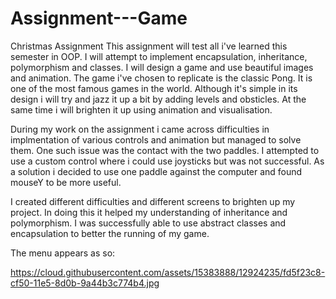 # Assignment---Game
Christmas Assignment
This assignment will test all i've learned this semester in OOP. I will attempt to implement encapsulation, inheritance, polymorphism and classes. I will design a game and use beautiful images and animation. The game i've chosen to replicate is the classic Pong. It is one of the most famous games in the world. Although it's simple in its design i will try and jazz it up a bit by adding levels and obsticles. At the same time i will brighten it up using animation and visualisation.

During my work on the assignment i came across difficulties in implmentation of various controls and animation but managed to solve them. One such issue was the contact with the two paddles. I attempted to use a custom control where i could use joysticks but was not successful. As a solution i decided to use one paddle against the computer and found mouseY to be more useful. 

I created different difficulties and different screens to brighten up my project. In doing this it helped my understanding of inheritance and polymorphism. I was successfully able to use abstract classes and encapsulation to better the running of my game.

The menu appears as so:

https://cloud.githubusercontent.com/assets/15383888/12924235/fd5f23c8-cf50-11e5-8d0b-9a44b3c774b4.jpg
